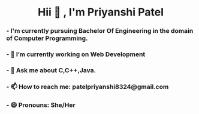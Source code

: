 














<h1 align="center">Hii  👋 <coders> , I'm Priyanshi Patel</h1>
<h3 >
- I'm  currently pursuing Bachelor Of Engineering in the domain of Computer Programming.</h3>
<h3>- 🔭 I’m currently working on Web Development </h3>
 <h3>- 💬 Ask me about C,C++,Java. </h3>
<h3>- 📫 How to reach me: patelpriyanshi8324@gmail.com
  </h3>
<h3>- 😄 Pronouns: She/Her </h3>

</h3>






